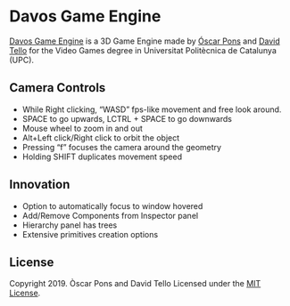 # Davos Game Engine
[Davos Game Engine](https://github.com/ponspack9/GameEngine) is a 3D Game Engine made by [Óscar Pons](https://github.com/ponspack9) and [David Tello](https://github.com/DavidTello1) for the Video Games degree in Universitat Politècnica de Catalunya (UPC).

## Camera Controls
- While Right clicking, “WASD” fps-like movement and free look around.
- SPACE to go upwards, LCTRL + SPACE to go downwards
- Mouse wheel to zoom in and out
- Alt+Left click/Right click to orbit the object
- Pressing “f” focuses the camera around the geometry
- Holding SHIFT duplicates movement speed

## Innovation
- Option to automatically focus to window hovered
- Add/Remove Components from Inspector panel
- Hierarchy panel has trees
- Extensive primitives creation options

## License
Copyright 2019. Òscar Pons and David Tello
Licensed under the [MIT License](https://github.com/ponspack9/LICENSE.txt).
